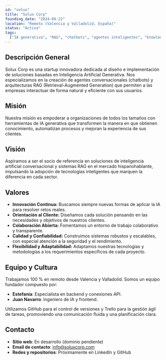 ```yaml
---
id: "solux"
title: "Solux Corp"
founding_date: "2024-09-22"
location: "Remoto (Valencia y Valladolid, España)"
status: "Activa"
tags:
  ["IA generativa", "RAG", "chatbots", "agentes inteligentes", "knowledge base"]
---
```


## Descripción General

Solux Corp es una startup innovadora dedicada al diseño e implementación de soluciones basadas en Inteligencia Artificial Generativa. Nos especializamos en la creación de agentes conversacionales (chatbots) y arquitecturas RAG (Retrieval-Augmented Generation) que permiten a las empresas interactuar de forma natural y eficiente con sus usuarios.

## Misión

Nuestra misión es empoderar a organizaciones de todos los tamaños con herramientas de IA generativa que transformen la manera en que obtienen conocimiento, automatizan procesos y mejoran la experiencia de sus clientes.

## Visión

Aspiramos a ser el socio de referencia en soluciones de inteligencia artificial conversacional y sistemas RAG en el mercado hispanohablante, impulsando la adopción de tecnologías inteligentes que marquen la diferencia en cada sector.

## Valores

- **Innovación Continua:** Buscamos siempre nuevas formas de aplicar la IA para resolver retos reales.
- **Orientación al Cliente:** Diseñamos cada solución pensando en las necesidades y objetivos de nuestros clientes.
- **Colaboración Abierta:** Fomentamos un entorno de trabajo colaborativo y transparente.
- **Calidad y Confiabilidad:** Construimos sistemas robustos y escalables, con especial atención a la seguridad y el rendimiento.
- **Flexibilidad y Adaptabilidad:** Adaptamos nuestras tecnologías y metodologías a los requerimientos específicos de cada proyecto.

## Equipo y Cultura

Trabajamos 100 % en remoto desde Valencia y Valladolid. Somos un equipo fundador compuesto por:

- **Estefanía**: Especialista en backend y conexiones API.
- **Juan Navarro**: Ingeniero de IA y frontend.

Utilizamos GitHub para el control de versiones y Trello para la gestión ágil de tareas, promoviendo una comunicación fluida y una planificación clara.

## Contacto

- **Sitio web**: En desarrollo (dominio pendiente)
- **Email de contacto**: info@soluxcorp.com
- **Redes y repositorios**: Próximamente en LinkedIn y GitHub
